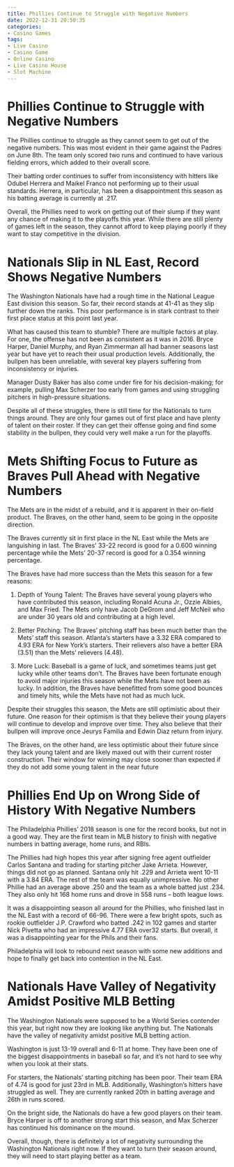 ```yaml
---
title: Phillies Continue to Struggle with Negative Numbers
date: 2022-12-31 20:50:35
categories:
- Casino Games
tags:
- Live Casino
- Casino Game
- Online Casino
- Live Casino House
- Slot Machine
---
```



#  Phillies Continue to Struggle with Negative Numbers

The Phillies continue to struggle as they cannot seem to get out of the negative numbers. This was most evident in their game against the Padres on June 8th. The team only scored two runs and continued to have various fielding errors, which added to their overall score.

Their batting order continues to suffer from inconsistency with hitters like Odubel Herrera and Maikel Franco not performing up to their usual standards. Herrera, in particular, has been a disappointment this season as his batting average is currently at .217.

Overall, the Phillies need to work on getting out of their slump if they want any chance of making it to the playoffs this year. While there are still plenty of games left in the season, they cannot afford to keep playing poorly if they want to stay competitive in the division.

#  Nationals Slip in NL East, Record Shows Negative Numbers

The Washington Nationals have had a rough time in the National League East division this season. So far, their record stands at 41-41 as they slip further down the ranks. This poor performance is in stark contrast to their first place status at this point last year.

What has caused this team to stumble? There are multiple factors at play. For one, the offense has not been as consistent as it was in 2016. Bryce Harper, Daniel Murphy, and Ryan Zimmerman all had banner seasons last year but have yet to reach their usual production levels. Additionally, the bullpen has been unreliable, with several key players suffering from inconsistency or injuries.

Manager Dusty Baker has also come under fire for his decision-making; for example, pulling Max Scherzer too early from games and using struggling pitchers in high-pressure situations.

Despite all of these struggles, there is still time for the Nationals to turn things around. They are only four games out of first place and have plenty of talent on their roster. If they can get their offense going and find some stability in the bullpen, they could very well make a run for the playoffs.

#  Mets Shifting Focus to Future as Braves Pull Ahead with Negative Numbers

The Mets are in the midst of a rebuild, and it is apparent in their on-field product. The Braves, on the other hand, seem to be going in the opposite direction.

The Braves currently sit in first place in the NL East while the Mets are languishing in last. The Braves’ 33-22 record is good for a 0.600 winning percentage while the Mets’ 20-37 record is good for a 0.354 winning percentage.

The Braves have had more success than the Mets this season for a few reasons:

1. Depth of Young Talent: The Braves have several young players who have contributed this season, including Ronald Acuna Jr., Ozzie Albies, and Max Fried. The Mets only have Jacob DeGrom and Jeff McNeil who are under 30 years old and contributing at a high level.

2. Better Pitching: The Braves’ pitching staff has been much better than the Mets’ staff this season. Atlanta’s starters have a 3.32 ERA compared to 4.93 ERA for New York’s starters. Their relievers also have a better ERA (3.51) than the Mets’ relievers (4.48).

3. More Luck: Baseball is a game of luck, and sometimes teams just get lucky while other teams don’t. The Braves have been fortunate enough to avoid major injuries this season while the Mets have not been as lucky. In addition, the Braves have benefitted from some good bounces and timely hits, while the Mets have not had as much luck.

Despite their struggles this season, the Mets are still optimistic about their future. One reason for their optimism is that they believe their young players will continue to develop and improve over time. They also believe that their bullpen will improve once Jeurys Familia and Edwin Diaz return from injury.

The Braves, on the other hand, are less optimistic about their future since they lack young talent and are likely maxed out with their current roster construction. Their window for winning may close sooner than expected if they do not add some young talent in the near future

#  Phillies End Up on Wrong Side of History With Negative Numbers

The Philadelphia Phillies’ 2018 season is one for the record books, but not in a good way. They are the first team in MLB history to finish with negative numbers in batting average, home runs, and RBIs.

The Phillies had high hopes this year after signing free agent outfielder Carlos Santana and trading for starting pitcher Jake Arrieta. However, things did not go as planned. Santana only hit .229 and Arrieta went 10-11 with a 3.84 ERA. The rest of the team was equally unimpressive. No other Phillie had an average above .250 and the team as a whole batted just .234. They also only hit 168 home runs and drove in 558 runs – both league lows.

It was a disappointing season all around for the Phillies, who finished last in the NL East with a record of 66-96. There were a few bright spots, such as rookie outfielder J.P. Crawford who batted .242 in 102 games and starter Nick Pivetta who had an impressive 4.77 ERA over32 starts. But overall, it was a disappointing year for the Phils and their fans.

Philadelphia will look to rebound next season with some new additions and hope to finally get back into contention in the NL East.

#  Nationals Have Valley of Negativity Amidst Positive MLB Betting

The Washington Nationals were supposed to be a World Series contender this year, but right now they are looking like anything but. The Nationals have the valley of negativity amidst positive MLB betting action.

Washington is just 13-19 overall and 6-11 at home. They have been one of the biggest disappointments in baseball so far, and it’s not hard to see why when you look at their stats.

For starters, the Nationals’ starting pitching has been poor. Their team ERA of 4.74 is good for just 23rd in MLB. Additionally, Washington’s hitters have struggled as well. They are currently ranked 20th in batting average and 26th in runs scored.

On the bright side, the Nationals do have a few good players on their team. Bryce Harper is off to another strong start this season, and Max Scherzer has continued his dominance on the mound.

Overall, though, there is definitely a lot of negativity surrounding the Washington Nationals right now. If they want to turn their season around, they will need to start playing better as a team.